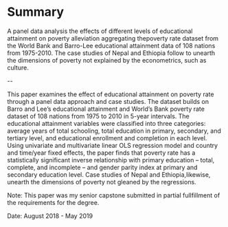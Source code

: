 # Summary

A panel data analysis the effects of different levels of educational attainment on poverty alleviation aggregating thepoverty rate dataset from the World Bank and Barro-Lee educational attainment data of 108 nations from 1975-2010. The case studies of Nepal and Ethiopia follow to unearth the dimensions of poverty not explained by the econometrics, such as culture.

--

This paper examines the effect of educational attainment on poverty rate through a panel data approach and case studies. The dataset builds on Barro and Lee’s educational attainment and World’s Bank poverty rate dataset of 108 nations from 1975 to 2010 in 5-year intervals. The educational attainment variables were classified into three categories: average years of total schooling, total education in primary, secondary, and tertiary level, and educational enrollment and completion in each level. Using univariate and multivariate linear OLS regression model and country and time/year fixed effects, the paper finds that poverty rate has a statistically significant inverse relationship with primary education – total, complete, and incomplete – and gender parity index at primary and secondary education level. Case studies of Nepal and Ethiopia,likewise, unearth the dimensions of poverty not gleaned by the regressions.

Note: This paper was my senior capstone submitted in partial fullfillment of the requirements for the degree.

Date: August 2018 - May 2019
